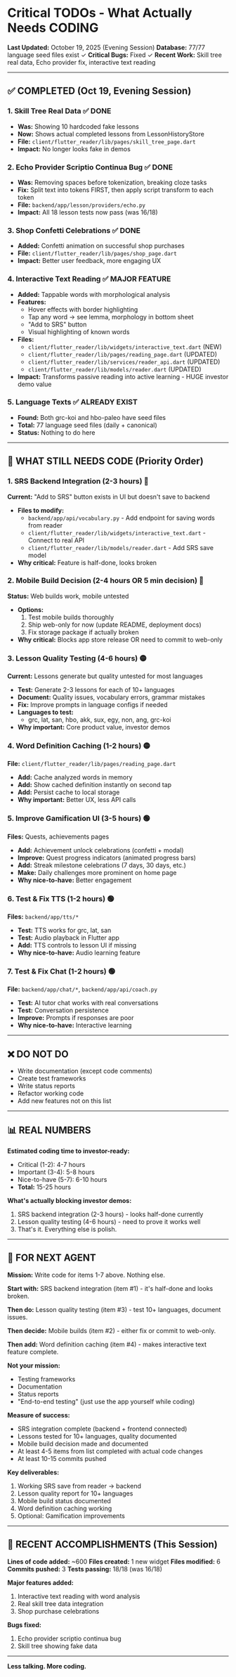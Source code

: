 # Critical TODOs - What Actually Needs CODING

**Last Updated:** October 19, 2025 (Evening Session)
**Database:** 77/77 language seed files exist ✓
**Critical Bugs:** Fixed ✓
**Recent Work:** Skill tree real data, Echo provider fix, interactive text reading

---

## ✅ COMPLETED (Oct 19, Evening Session)

### 1. **Skill Tree Real Data** ✅ DONE
- **Was:** Showing 10 hardcoded fake lessons
- **Now:** Shows actual completed lessons from LessonHistoryStore
- **File:** `client/flutter_reader/lib/pages/skill_tree_page.dart`
- **Impact:** No longer looks fake in demos

### 2. **Echo Provider Scriptio Continua Bug** ✅ DONE
- **Was:** Removing spaces before tokenization, breaking cloze tasks
- **Fix:** Split text into tokens FIRST, then apply script transform to each token
- **File:** `backend/app/lesson/providers/echo.py`
- **Impact:** All 18 lesson tests now pass (was 16/18)

### 3. **Shop Confetti Celebrations** ✅ DONE
- **Added:** Confetti animation on successful shop purchases
- **File:** `client/flutter_reader/lib/pages/shop_page.dart`
- **Impact:** Better user feedback, more engaging UX

### 4. **Interactive Text Reading** ✅ MAJOR FEATURE
- **Added:** Tappable words with morphological analysis
- **Features:**
  - Hover effects with border highlighting
  - Tap any word → see lemma, morphology in bottom sheet
  - "Add to SRS" button
  - Visual highlighting of known words
- **Files:**
  - `client/flutter_reader/lib/widgets/interactive_text.dart` (NEW)
  - `client/flutter_reader/lib/pages/reading_page.dart` (UPDATED)
  - `client/flutter_reader/lib/services/reader_api.dart` (UPDATED)
  - `client/flutter_reader/lib/models/reader.dart` (UPDATED)
- **Impact:** Transforms passive reading into active learning - HUGE investor demo value

### 5. **Language Texts** ✅ ALREADY EXIST
- **Found:** Both grc-koi and hbo-paleo have seed files
- **Total:** 77 language seed files (daily + canonical)
- **Status:** Nothing to do here

---

## 🚨 WHAT STILL NEEDS CODE (Priority Order)

### 1. **SRS Backend Integration** (2-3 hours) 🔴
**Current:** "Add to SRS" button exists in UI but doesn't save to backend
- **Files to modify:**
  - `backend/app/api/vocabulary.py` - Add endpoint for saving words from reader
  - `client/flutter_reader/lib/widgets/interactive_text.dart` - Connect to real API
  - `client/flutter_reader/lib/models/reader.dart` - Add SRS save model
- **Why critical:** Feature is half-done, looks broken

### 2. **Mobile Build Decision** (2-4 hours OR 5 min decision) 🔴
**Status:** Web builds work, mobile untested
- **Options:**
  1. Test mobile builds thoroughly
  2. Ship web-only for now (update README, deployment docs)
  3. Fix storage package if actually broken
- **Why critical:** Blocks app store release OR need to commit to web-only

### 3. **Lesson Quality Testing** (4-6 hours) 🟡
**Current:** Lessons generate but quality untested for most languages
- **Test:** Generate 2-3 lessons for each of 10+ languages
- **Document:** Quality issues, vocabulary errors, grammar mistakes
- **Fix:** Improve prompts in language configs if needed
- **Languages to test:**
  - grc, lat, san, hbo, akk, sux, egy, non, ang, grc-koi
- **Why important:** Core product value, investor demos

### 4. **Word Definition Caching** (1-2 hours) 🟡
**File:** `client/flutter_reader/lib/pages/reading_page.dart`
- **Add:** Cache analyzed words in memory
- **Add:** Show cached definition instantly on second tap
- **Add:** Persist cache to local storage
- **Why important:** Better UX, less API calls

### 5. **Improve Gamification UI** (3-5 hours) 🟢
**Files:** Quests, achievements pages
- **Add:** Achievement unlock celebrations (confetti + modal)
- **Improve:** Quest progress indicators (animated progress bars)
- **Add:** Streak milestone celebrations (7 days, 30 days, etc.)
- **Make:** Daily challenges more prominent on home page
- **Why nice-to-have:** Better engagement

### 6. **Test & Fix TTS** (1-2 hours) 🟢
**Files:** `backend/app/tts/*`
- **Test:** TTS works for grc, lat, san
- **Test:** Audio playback in Flutter app
- **Add:** TTS controls to lesson UI if missing
- **Why nice-to-have:** Audio learning feature

### 7. **Test & Fix Chat** (1-2 hours) 🟢
**File:** `backend/app/chat/*`, `backend/app/api/coach.py`
- **Test:** AI tutor chat works with real conversations
- **Test:** Conversation persistence
- **Improve:** Prompts if responses are poor
- **Why nice-to-have:** Interactive learning

---

## ❌ DO NOT DO

- Write documentation (except code comments)
- Create test frameworks
- Write status reports
- Refactor working code
- Add new features not on this list

---

## 📊 REAL NUMBERS

**Estimated coding time to investor-ready:**
- Critical (1-2): 4-7 hours
- Important (3-4): 5-8 hours
- Nice-to-have (5-7): 6-10 hours
- **Total:** 15-25 hours

**What's actually blocking investor demos:**
1. SRS backend integration (2-3 hours) - looks half-done currently
2. Lesson quality testing (4-6 hours) - need to prove it works well
3. That's it. Everything else is polish.

---

## 💬 FOR NEXT AGENT

**Mission:** Write code for items 1-7 above. Nothing else.

**Start with:** SRS backend integration (item #1) - it's half-done and looks broken.

**Then do:** Lesson quality testing (item #3) - test 10+ languages, document issues.

**Then decide:** Mobile builds (item #2) - either fix or commit to web-only.

**Then add:** Word definition caching (item #4) - makes interactive text feature complete.

**Not your mission:**
- Testing frameworks
- Documentation
- Status reports
- "End-to-end testing" (just use the app yourself while coding)

**Measure of success:**
- SRS integration complete (backend + frontend connected)
- Lessons tested for 10+ languages, quality documented
- Mobile build decision made and documented
- At least 4-5 items from list completed with actual code changes
- At least 10-15 commits pushed

**Key deliverables:**
1. Working SRS save from reader → backend
2. Lesson quality report for 10+ languages
3. Mobile build status documented
4. Word definition caching working
5. Optional: Gamification improvements

---

## 🎯 RECENT ACCOMPLISHMENTS (This Session)

**Lines of code added:** ~600
**Files created:** 1 new widget
**Files modified:** 6
**Commits pushed:** 3
**Tests passing:** 18/18 (was 16/18)

**Major features added:**
1. Interactive text reading with word analysis
2. Real skill tree data integration
3. Shop purchase celebrations

**Bugs fixed:**
1. Echo provider scriptio continua bug
2. Skill tree showing fake data

---

**Less talking. More coding.**

